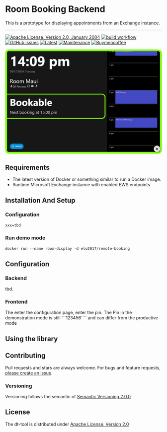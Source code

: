 # Room Booking Backend

This is a prototype for displaying appointments from an Exchange instance.

---

[![Apache License, Version 2.0, January 2004](https://img.shields.io/github/license/apache/maven.svg?label=License)][license]
[![build workflow](https://github.com/elomagic/room-booking-backend/actions/workflows/build.yml/badge.svg)](https://github.com/elomagic/room-booking-backend/actions)
[![GitHub issues](https://img.shields.io/github/issues-raw/elomagic/room-booking-backend)](https://github.com/elomagic/room-booking-backend/issues)
[![Latest](https://img.shields.io/github/release/elomagic/room-booking-backend.svg)](https://github.com/elomagic/room-booking-backend/releases)
[![Maintenance](https://img.shields.io/badge/Maintained%3F-yes-green.svg)](https://github.com/elomagic/room-booking-backend/graphs/commit-activity)
[![Buymeacoffee](https://badgen.net/badge/icon/buymeacoffee?icon=buymeacoffee&label)](https://www.buymeacoffee.com/elomagic)

![UI-example1.png](docs%2FUI-example1.png)

## Requirements

* The latest version of Docker or something similar to run a Docker image.
* Runtime Microsoft Exchange instance with enabled EWS endpoints

## Installation And Setup 

### Configuration

```properties
xxx=tbd
```

### Run demo mode

```shell
docker run --name room-display -d elo2017/remote-booking
```


## Configuration

### Backend

tbd.

### Frontend

The enter the configuration page, enter the pin. The Pin in the demonstration mode is still ```123456```` and can differ
from the productive mode 

## Using the library

## Contributing

Pull requests and stars are always welcome. For bugs and feature requests, [please create an issue](../../issues/new).

### Versioning

Versioning follows the semantic of [Semantic Versioning 2.0.0](https://semver.org/)

## License

The dt-tool is distributed under [Apache License, Version 2.0][license]

[license]: https://www.apache.org/licenses/LICENSE-2.0